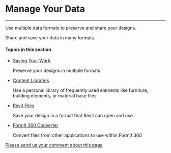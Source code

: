# Manage Your Data

----

Use multiple data formats to preserve and share your designs.
 

Share and save your data in many formats.

  

#### Topics in this section

* [ Saving Your Work](GUID-04C24942-CCF9-427C-A661-0DE68F537886.htm)
    
    Preserve your designs in multiple formats.
* [ Content Libraries](GUID-8987522C-8505-4586-AF70-5BD8D81D36EF.htm)
    
    Use a personal library of frequently used elements like furniture, building elements, or material base files.
* [Revit Files](GUID-6B6D8ADF-22A2-4635-8B0C-510C566E907D.htm)
    
    Save your design in a format that Revit can open and use.
* [FormIt 360 Converter](GUID-61C0A431-28F2-47F3-B225-92398859DC5A.htm)
    
    Convert files from other applications to use within FormIt 360

[Please send us your comment about this page](#)